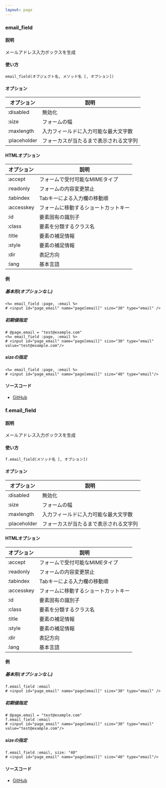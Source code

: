 ```yaml
---
layout: page
---
```

### email_field
#### 説明
メールアドレス入力ボックスを生成

#### 使い方
    email_field(オブジェクト名, メソッド名 [, オプション])

#### オプション

オプション        | 説明
-------------|--------------------
:disabled    | 無効化
:size        | フォームの幅
:maxlength   | 入力フィールドに入力可能な最大文字数
:placeholder | フォーカスが当たるまで表示される文字列

#### HTMLオプション

オプション      | 説明
-----------|-------------------
:accept    | フォームで受付可能なMIMEタイプ
:readonly  | フォームの内容変更禁止
:tabindex  | Tabキーによる入力欄の移動順
:accesskey | フォームに移動するショートカットキー
:id        | 要素固有の識別子
:class     | 要素を分類するクラス名
:title     | 要素の補足情報
:style     | 要素の補足情報
:dir       | 表記方向
:lang      | 基本言語

#### 例
##### 基本形(オプションなし)
    <%= email_field :page, :email %>
    # <input id="page_email" name="page[email]" size="30" type="email" />

##### 初期値指定
    # @page.email = "test@example.com"
    <%= email_field :page, :email %>
    # <input id="page_email" name="page[email]" size="30" type="email" value="test@example.com"/>

##### sizeの指定
    <%= email_field :page, :email %>
    # <input id="page_email" name="page[email]" size="40" type="email"/>

#### ソースコード
* [GitHub](https://github.com/rails/rails/blob/f33d52c95217212cbacc8d5e44b5a8e3cdc6f5b3/actionview/lib/action_view/helpers/form_helper.rb#L1506)

### f.email_field
#### 説明
メールアドレス入力ボックスを生成

#### 使い方
    f.email_field(メソッド名 [, オプション])

#### オプション

オプション        | 説明
-------------|--------------------
:disabled    | 無効化
:size        | フォームの幅
:maxlength   | 入力フィールドに入力可能な最大文字数
:placeholder | フォーカスが当たるまで表示される文字列

#### HTMLオプション

オプション      | 説明
-----------|-------------------
:accept    | フォームで受付可能なMIMEタイプ
:readonly  | フォームの内容変更禁止
:tabindex  | Tabキーによる入力欄の移動順
:accesskey | フォームに移動するショートカットキー
:id        | 要素固有の識別子
:class     | 要素を分類するクラス名
:title     | 要素の補足情報
:style     | 要素の補足情報
:dir       | 表記方向
:lang      | 基本言語

#### 例
##### 基本形(オプションなし)
    f.email_field :email
    # <input id="page_email" name="page[email]" size="30" type="email" />

##### 初期値指定
    # @page.email = "test@example.com"
    f.email_field :email
    # <input id="page_email" name="page[email]" size="30" type="email" value="test@example.com"/>

##### sizeの指定
    f.email_field :email, size: "40"
    # <input id="page_email" name="page[email]" size="40" type="email"/>

#### ソースコード
* [GitHub](https://github.com/rails/rails/blob/f33d52c95217212cbacc8d5e44b5a8e3cdc6f5b3/actionview/lib/action_view/helpers/form_helper.rb#L1878)
